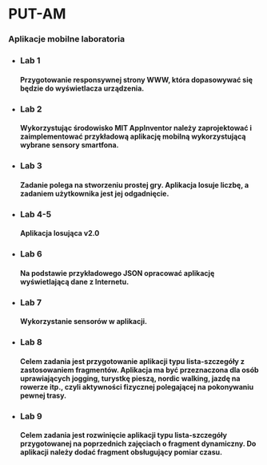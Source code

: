 # PUT-AM
  ### Aplikacje mobilne laboratoria

* ### Lab 1
  #### Przygotowanie responsywnej strony WWW, która dopasowywać się będzie do wyświetlacza urządzenia. 
* ### Lab 2
  #### Wykorzystując środowisko MIT AppInventor należy zaprojektować i zaimplementować przykładową aplikację mobilną wykorzystującą wybrane sensory smartfona.
* ### Lab 3
  #### Zadanie polega na stworzeniu prostej gry. Aplikacja losuje liczbę, a zadaniem użytkownika jest jej odgadnięcie.
* ### Lab 4-5
  #### Aplikacja losująca v2.0
* ### Lab 6
  #### Na podstawie przykładowego JSON opracować aplikację wyświetlającą dane z Internetu.
* ### Lab 7
  #### Wykorzystanie sensorów w aplikacji.
* ### Lab 8
  #### Celem zadania jest przygotowanie aplikacji typu lista-szczegóły z zastosowaniem fragmentów. Aplikacja ma być przeznaczona dla osób uprawiających jogging, turystkę pieszą, nordic walking, jazdę na rowerze itp., czyli aktywności fizycznej polegającej na pokonywaniu pewnej trasy.
* ### Lab 9
  #### Celem zadania jest rozwinięcie aplikacji typu lista-szczegóły przygotowanej na poprzednich zajęciach o fragment dynamiczny. Do aplikacji należy dodać fragment obsługujący pomiar czasu.



